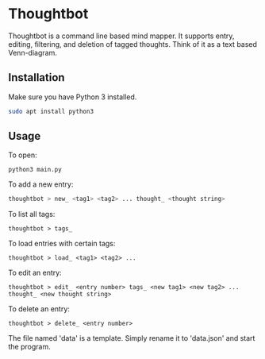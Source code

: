 # Thoughtbot

Thoughtbot is a command line based mind mapper. It supports entry, editing, filtering, and deletion of tagged thoughts. Think of it as a text based Venn-diagram.

## Installation

Make sure you have Python 3 installed. 

```bash
sudo apt install python3
```

## Usage

To open: 
```
python3 main.py
```

To add a new entry: 
```python
thoughtbot > new_ <tag1> <tag2> ... thought_ <thought string> 
```

To list all tags: 
```
thoughtbot > tags_ 
```

To load entries with certain tags: 
```
thoughtbot > load_ <tag1> <tag2> ... 
```

To edit an entry: 
```
thoughtbot > edit_ <entry number> tags_ <new tag1> <new tag2> ... thought_ <new thought string> 
```

To delete an entry: 
```
thoughtbot > delete_ <entry number> 
```

The file named 'data' is a template. Simply rename it to 'data.json' and start the program. 